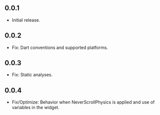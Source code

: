 ## 0.0.1

* Initial release.

## 0.0.2

* Fix: Dart conventions and supported platforms.

## 0.0.3

* Fix: Static analyses.

## 0.0.4

* Fix/Optimize: Behavior when NeverScrollPhysics is applied and use of variables in the widget.
